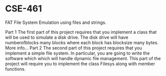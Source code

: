 # CSE-461
FAT File System Emulation using files and strings.

Part 1
The first part of this project requires that you implement a class that will be used to simulate a disk drive. The disk drive will have numberofblocks many blocks where each block has blocksize many bytes. More info...
Part 2
The second part of this project requires that you implement a simple file system. In particular, you are going to write the software which which will handle dynamic file management. This part of the project will require you to implement the class Filesys along with member functions. 
